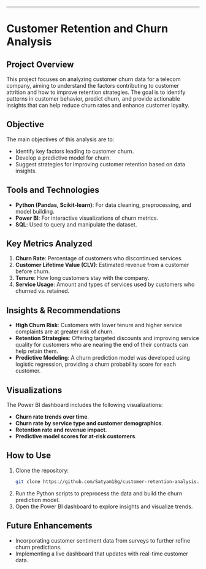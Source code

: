 
---

# Customer Retention and Churn Analysis

## Project Overview
This project focuses on analyzing customer churn data for a telecom company, aiming to understand the factors contributing to customer attrition and how to improve retention strategies. The goal is to identify patterns in customer behavior, predict churn, and provide actionable insights that can help reduce churn rates and enhance customer loyalty.

## Objective
The main objectives of this analysis are to:
- Identify key factors leading to customer churn.
- Develop a predictive model for churn.
- Suggest strategies for improving customer retention based on data insights.

## Tools and Technologies
- **Python (Pandas, Scikit-learn)**: For data cleaning, preprocessing, and model building.
- **Power BI**: For interactive visualizations of churn metrics.
- **SQL**: Used to query and manipulate the dataset.

## Key Metrics Analyzed
1. **Churn Rate**: Percentage of customers who discontinued services.
2. **Customer Lifetime Value (CLV)**: Estimated revenue from a customer before churn.
3. **Tenure**: How long customers stay with the company.
4. **Service Usage**: Amount and types of services used by customers who churned vs. retained.

## Insights & Recommendations
- **High Churn Risk**: Customers with lower tenure and higher service complaints are at greater risk of churn.
- **Retention Strategies**: Offering targeted discounts and improving service quality for customers who are nearing the end of their contracts can help retain them.
- **Predictive Modeling**: A churn prediction model was developed using logistic regression, providing a churn probability score for each customer.

## Visualizations
The Power BI dashboard includes the following visualizations:
- **Churn rate trends over time**.
- **Churn rate by service type and customer demographics**.
- **Retention rate and revenue impact**.
- **Predictive model scores for at-risk customers**.

## How to Use
1. Clone the repository:
   ```bash
   git clone https://github.com/Satyam18g/customer-retention-analysis.git
   ```
2. Run the Python scripts to preprocess the data and build the churn prediction model.
3. Open the Power BI dashboard to explore insights and visualize trends.

## Future Enhancements
- Incorporating customer sentiment data from surveys to further refine churn predictions.
- Implementing a live dashboard that updates with real-time customer data.

